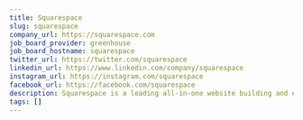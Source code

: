 ```yaml
---
title: Squarespace
slug: squarespace
company_url: https://squarespace.com
job_board_provider: greenhouse
job_board_hostname: squarespace
twitter_url: https://twitter.com/squarespace
linkedin_url: https://www.linkedin.com/company/squarespace
instagram_url: https://instagram.com/squarespace
facebook_url: https://facebook.com/squarespace
description: Squarespace is a leading all-in-one website building and ecommerce platform that enables millions to build a brand and transact with their customers in an impactful and beautiful online presence.
tags: []
---
```

